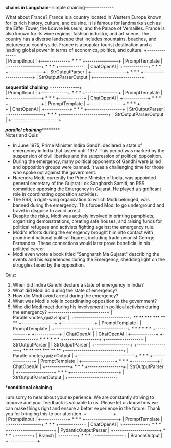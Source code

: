 ******************************chains in Langchain-******************************
simple chaining--------------

What about France?
France is a country located in Western Europe known for its rich history, culture, and cuisine. It is famous for landmarks such as the Eiffel Tower, the Louvre Museum, and the Palace of Versailles. 
France is also known for its wine regions, fashion industry, and art scene. The country has a diverse landscape that includes mountains, beaches, and picturesque countryside. France is a popular tourist destination and a leading global power in terms of economics, politics, and culture.
                                                                        +-------------+       
                                                                        | PromptInput |
                                                                        +-------------+
                                                                                *
                                                                                *
                                                                                *
                                                                        +----------------+
                                                                        | PromptTemplate |
                                                                        +----------------+
                                                                                *
                                                                                *
                                                                                *
                                                                        +------------+
                                                                        | ChatOpenAI |
                                                                        +------------+
                                                                                *
                                                                                *
                                                                                *
                                                                    +-----------------+
                                                                    | StrOutputParser |
                                                                    +-----------------+
                                                                                *
                                                                                *
                                                                                *
                                                                    +-----------------------+
                                                                    | StrOutputParserOutput |
                                                                    +-----------------------+


****************************************sequential chaining****************************************
                                                                        +-------------+       
                                                                            | PromptInput |
                                                                            +-------------+
                                                                                    *
                                                                                    *
                                                                                    *
                                                                            +----------------+
                                                                            | PromptTemplate |
                                                                            +----------------+
                                                                                    *
                                                                                    *
                                                                                    *
                                                                            +------------+
                                                                            | ChatOpenAI |
                                                                            +------------+
                                                                                    *
                                                                                    *
                                                                                    *
                                                                            +----------------+
                                                                            | PromptTemplate |
                                                                            +----------------+
                                                                                    *
                                                                                    *
                                                                                    *
                                                                            +------------+
                                                                            | ChatOpenAI |
                                                                            +------------+
                                                                                    *
                                                                                    *
                                                                                    *
                                                                        +-----------------+
                                                                        | StrOutputParser |
                                                                        +-----------------+
                                                                                    *
                                                                                    *
                                                                                    *
                                                                        +-----------------------+
                                                                        | StrOutputParserOutput |
                                                                        +-----------------------+


*************************************parallel chaining*********************************************                                                                       
Notes and Quiz

- In June 1975, Prime Minister Indira Gandhi declared a state of emergency in India that lasted until 1977. This period was marked by the suspension of civil liberties and the suppression of political opposition.
- During the emergency, many political opponents of Gandhi were jailed and opposition groups were banned. It was a challenging time for those who spoke out against the government.
- Narendra Modi, currently the Prime Minister of India, was appointed general secretary of the Gujarat Lok Sangharsh Samiti, an RSS committee opposing the Emergency in Gujarat. He played a significant role in coordinating opposition activities.
- The RSS, a right-wing organization to which Modi belonged, was banned during the emergency. This forced Modi to go underground and travel in disguise to avoid arrest.
- Despite the risks, Modi was actively involved in printing pamphlets, organizing demonstrations, creating safe houses, and raising funds for political refugees and activists fighting against the emergency rule.
- Modi's efforts during the emergency brought him into contact with prominent national political figures, including trade unionist George Fernandes. These connections would later prove beneficial in his political career.
- Modi even wrote a book titled "Sangharsh Ma Gujarat" describing the events and his experiences during the Emergency, shedding light on the struggles faced by the opposition.

Quiz:
1. When did Indira Gandhi declare a state of emergency in India?
2. What did Modi do during the state of emergency?
3. How did Modi avoid arrest during the emergency?
4. What was Modi's role in coordinating opposition to the government?
5. Who did Modi meet during his involvement in political activism during the emergency?
                                                        +---------------------------+
                                                        | Parallel<notes,quiz>Input |
                                                        +---------------------------+
                                                            **               **
                                                        ***                   ***
                                                        **                         **
                                            +----------------+                +----------------+
                                            | PromptTemplate |                | PromptTemplate |
                                            +----------------+                +----------------+
                                                    *                               *
                                                    *                               *
                                                    *                               *
                                            +------------+                    +------------+
                                            | ChatOpenAI |                    | ChatOpenAI |
                                            +------------+                    +------------+
                                                    *                               *
                                                    *                               *
                                                    *                               *
                                            +-----------------+              +-----------------+
                                            | StrOutputParser |              | StrOutputParser |
                                            +-----------------+              +-----------------+
                                                            **               **
                                                            ***         ***
                                                                **     **
                                                    +----------------------------+
                                                    | Parallel<notes,quiz>Output |
                                                    +----------------------------+
                                                                    *
                                                                    *
                                                                    *
                                                            +----------------+
                                                            | PromptTemplate |
                                                            +----------------+
                                                                    *
                                                                    *
                                                                    *
                                                            +------------+
                                                            | ChatOpenAI |
                                                            +------------+
                                                                    *
                                                                    *
                                                                    *
                                                            +-----------------+
                                                            | StrOutputParser |
                                                            +-----------------+
                                                                    *
                                                                    *
                                                                    *
                                                        +-----------------------+
                                                        | StrOutputParserOutput |
                                                        +-----------------------+

***************************conditional chaining**************************

I am sorry to hear about your experience. We are constantly striving to improve and your feedback is valuable to us. Please let us know how we can make things right and ensure a better experience in the future. Thank you for bringing this to our attention.
                                                            +-------------+      
                                                            | PromptInput |
                                                            +-------------+
                                                                    *
                                                                    *
                                                                    *
                                                        +----------------+
                                                        | PromptTemplate |
                                                        +----------------+
                                                                    *
                                                                    *
                                                                    *
                                                            +------------+
                                                            | ChatOpenAI |
                                                            +------------+
                                                                    *
                                                                    *
                                                                    *
                                                        +----------------------+
                                                        | PydanticOutputParser |
                                                        +----------------------+
                                                                    *
                                                                    *
                                                                    *
                                                            +--------+
                                                            | Branch |
                                                            +--------+
                                                                    *
                                                                    *
                                                                    *
                                                            +--------------+
                                                            | BranchOutput |
                                                            +--------------+